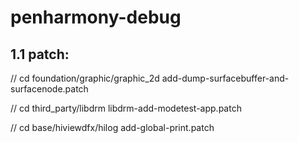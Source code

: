 # penharmony-debug

## 1.1 patch:

// cd foundation/graphic/graphic_2d
add-dump-surfacebuffer-and-surfacenode.patch

// cd third_party/libdrm
libdrm-add-modetest-app.patch

// cd base/hiviewdfx/hilog
add-global-print.patch
